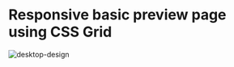 # Responsive basic preview page using CSS Grid

![desktop-design](https://user-images.githubusercontent.com/77737778/124839652-16217a00-df81-11eb-99f2-b55167e34593.jpg)

